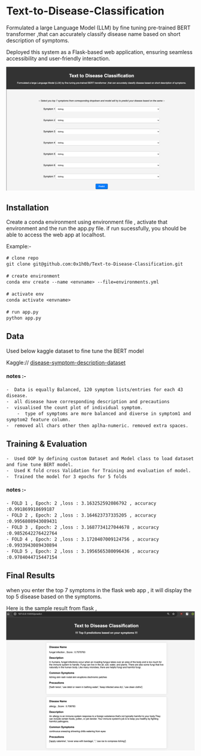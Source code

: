 # Text-to-Disease-Classification

Formulated a large Language Model (LLM) by fine tuning pre-trained BERT transformer ,that can accurately classify disease name based on short description of symptoms.

Deployed this system as a Flask-based web application, ensuring seamless accessibility and user-friendly interaction.

![index](templates/static/flash_index.png "index html")

## Installation

Create a conda environment using environment file , activate that environment and the run the app.py file.
if run sucessfully, you should be able to access the web app at localhost.

Example:-   
```
# clone repo
git clone git@github.com:0x1h0b/Text-to-Disease-Classification.git

# create environment
conda env create --name <envname> --file=environments.yml

# activate env
conda activate <envname>

# run app.py
python app.py

```

## Data

Used below kaggle dataset to fine tune the BERT model

Kaggle:// [disease-symptom-description-dataset](https://www.kaggle.com/datasets/itachi9604/disease-symptom-description-dataset)

#### notes :-
    -  Data is equally Balanced, 120 symptom lists/entries for each 43 disease.
    -  all disease have corresponding description and precautions
    -  visualised the count plot of individual symptom.
        -  type of symptoms are more balanced and diverse in symptom1 and symptom2 feature column.
    -  removed all chars other then aplha-numeric. removed extra spaces. 

## Training & Evaluation
    -  Used OOP by defining custom Dataset and Model class to load dataset and fine tune BERT model.
    -  Used K fold cross Validation for Training and evaluation of model.
    -  Trained the model for 3 epochs for 5 folds

#### notes :-
    - FOLD 1 , Epoch: 2 ,loss : 3.163252592086792 , accuracy :0.991869918699187
    - FOLD 2 , Epoch: 2 ,loss : 3.164623737335205 , accuracy :0.9956808943089431
    - FOLD 3 , Epoch: 2 ,loss : 3.1687734127044678 , accuracy :0.9852642276422764
    - FOLD 4 , Epoch: 2 ,loss : 3.1720407009124756 , accuracy :0.9933943089430894
    - FOLD 5 , Epoch: 2 ,loss : 3.1956565380096436 , accuracy :0.9784044715447154

## Final Results

when you enter the top 7 symptoms in the flask web app , it will display the top 5 disease based on the symptoms.

Here is the sample result from flask , 
![result](templates/static/flask_result.png "result html")
